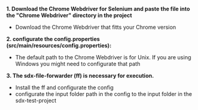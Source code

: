 **1. Download the Chrome Webdriver for Selenium and paste the file into the "Chrome Webdriver" directory in the project**
- Download the Chrome Webdriver that fitts your Chrome version


**2. configurate the config.properties (src/main/resources/config.properties):**
- The default path to the Chrome Webdriver is for Unix. If you are using Windows you might need to configurate that path 


**3. The sdx-file-forwarder (ff) is necessary for execution.**
- Install the ff and configurate the config
- configurate the input folder path in the config to the input folder in the sdx-test-project


